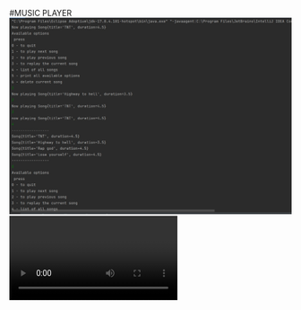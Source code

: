 #MUSIC PLAYER
![](images%20and%20videos%20for%20readme/output.jpg)
![](images%20and%20videos%20for%20readme/Main.java%20–%20Main.java%202023-02-06%2014-19-27.mp4)
